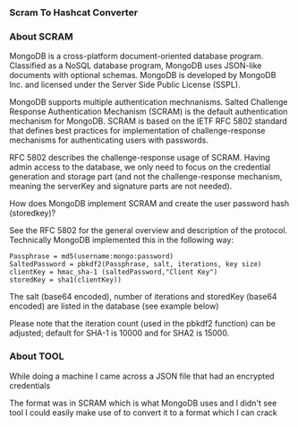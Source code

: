 <h3> Scram To Hashcat Converter </h3>

### About SCRAM

MongoDB is a cross-platform document-oriented database program. Classified as a NoSQL database program, MongoDB uses JSON-like documents with optional schemas. MongoDB is developed by MongoDB Inc. and licensed under the Server Side Public License (SSPL).

MongoDB supports multiple authentication mechnanisms. Salted Challenge Response Authentication Mechanism (SCRAM) is the default authentication mechanism for MongoDB. SCRAM is based on the IETF RFC 5802 standard that defines best practices for implementation of challenge-response mechanisms for authenticating users with passwords.

RFC 5802 describes the challenge-response usage of SCRAM. Having admin access to the database, we only need to focus on the credential generation and storage part (and not the challenge-response mechanism, meaning the serverKey and signature parts are not needed). 

How does MongoDB implement SCRAM and create the user password hash (storedkey)?

See the RFC 5802 for the general overview and description of the protocol. Technically MongoDB implemented this in the following way:

    Passphrase = md5(username:mongo:password)
    SaltedPassword = pbkdf2(Passphrase, salt, iterations, key size)
    clientKey = hmac_sha-1 (saltedPassword,"Client Key")
    storedKey = sha1(clientKey))

The salt (base64 encoded), number of iterations and storedKey (base64 encoded) are listed in the database (see example below)

Please note that the iteration count (used in the pbkdf2 function) can be adjusted; default for SHA-1 is 10000 and for SHA2 is 15000. 

### About TOOL

While doing a machine I came across a JSON file that had an encrypted credentials

The format was in SCRAM which is what MongoDB uses and I didn't see tool I could easily make use of to convert it to a format which I can crack
